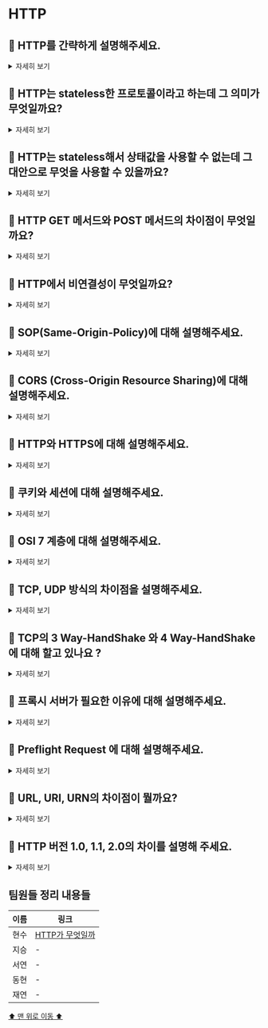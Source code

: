 # HTTP

## 🤔 HTTP를 간략하게 설명해주세요.

<details>
<summary>자세히 보기</summary>

> HTTP는 Hyper Text Transfer Protocol의 약자로, 서버/클라이언트 간 웹페이지 같은 자원을 주고받을 때 쓰는 통신 규약으로, WWW상에서 웹페이지나 이미지 같은 정보를 요청과 응답에 의해 주고받는 프로토콜입니다.

웹 브라우저 주소란에 URL을 입력했을 때 어떻게 웹 페이지가 보여질까요? 웹 브라우저는 웹 브라우저 주소 입력란에 지정된 URL에 의지해서 웹 서버로부터 리소스라고 불리는 파일등의 정보를 얻고 있는 것 입니다.

이 때, 서버에 의뢰를 하는 웹 브라우저는 클라이언트, 요청을 보내는 곳은 웹 서버라고 합니다.

</details>

## 🤔 HTTP는 stateless한 프로토콜이라고 하는데 그 의미가 무엇일까요?

<details>
<summary>자세히 보기</summary>

> HTTP는 상태를 유지하지 않는 스테이트리스(stateless) 프로토콜입니다. 응답과 요청을 주고 받는 동안에 상태를 관리하지 않습니다.

클라이언트: 전에 뭘 보냈었지? 서버: 전에 뭘 보냈었지?

그래서 HTTP에서 요청을 보낼 때 마다 새로운 응답이 생성됩니다. 과거의 데이터를 전혀 가지고 있지 않습니다. HTTP는 많은 데이터를 매우 빠르고 확실하게 처리하는 범위성(scalability)를 확보하기 위해서 이와 같이 간단하게 설계되어 있습니다.

</details>

## 🤔 HTTP는 stateless해서 상태값을 사용할 수 없는데 그 대안으로 무엇을 사용할 수 있을까요?

<details>
<summary>자세히 보기</summary>

HTTP 스테이트리스의 단점을 보완하기 위해서 쿠키(cookie) 시스템이 도입되었습니다. 쿠키는 서버에서 응답으로 보내진 Set-Cookie라는 헤더 필드에 의해 쿠키를 클라이언트에 보존하게 됩니다. 다음 번에 클라이언트가 같은 서버로 요청을 보내면 자동적으로 쿠키를 싣어서 송신합니다. 이렇게 서버는 클라이언트가 자동적으로 같이 보낸 쿠키를 통해서 상태를 관리하고 체크해서 그에 맞는 응답을 보내줄 수 있습니다.

</details>

## 🤔 HTTP GET 메서드와 POST 메서드의 차이점이 무엇일까요?

<details>
<summary>자세히 보기</summary>

### GET

- GET은 불필요한 요청을 제한하기 위해 요청이 캐시될 수 있습니다.
- 파라미터에 내용이 노출되기 때문에 민감한 데이터를 다룰 때 GET 요청을 사용해서는 안 됩니다.
- GET 요청은 브라우저 기록에 남습니다.
- GET 요청을 북마크에 추가할 수 있습니다.
- GET 요청에는 데이터 길이에 대한 제한이 있습니다.
- Get 요청은 성공시, 200(Ok) HTTP 응답 코드를 XML, JSON뿐만 아니라 여러 데이터(html, txt등..), 여러 형식의 데이터와 함께 반환합니다.
- GET 요청은 **idempotent**합니다.

### POST

- POST 요청은 캐시되지 않습니다.
- POST 요청은 브라우저 기록에 남아 있지 않습니다.
- POST 요청을 북마크에 추가할 수 없습니다.
- POST 요청에는 데이터 길이에 대한 제한이 없습니다.
- Post 요청 중 자원 생성은 201(Created) HTTP 응답 코드를 반환합니다.
- Post 요청은 **idempotent**하지 않습니다.

|                       | GET         | POST         |
| --------------------- | ----------- | ------------ |
| 캐시                  | ⭕️         | ❌           |
| 브라우저 기록         | ⭕️         | ❌           |
| 북마크 추가           | ⭕️         | ❌           |
| 데이터 길이 제한      | ⭕️         | ❌           |
| HTTP 응답 코드        | 200(Ok)     | 201(Created) |
| 언제 주로 사용하는가? | 리소스 요청 | 리소스 생성  |
| 리소스 전달 방식      | 쿼리스트링  | HTTP Body    |
| idempotent            | ⭕️         | ❌           |

**idempotent = `연산을 여러 번 적용하더라도 결과가 달라지지 않는 성질`**

`GET` 방식은 당연히 DB에서 데이터를 읽어오는데에 사용하기 때문에 연산의 결과가 똑같습니다.

`POST` 메서드는 DB에 리소스 생성, 또는 변경시킬 때 사용되기 때문에 연산의 결과가 달라집니다.

이처럼 `POST` 는 생성, 수정, 삭제에 사용할 수 있지만, 생성에는 **`POST`**, 수정은 **`PUT`** 또는 **`PATCH`**, 삭제는 **`DELETE`** 가 더 용도에 맞는 메소드라고 할 수 있습니다.

</details>

## 🤔 HTTP에서 비연결성이 무엇일까요?

<details>
<summary>자세히 보기</summary>

HTTP가 TCP의 3-way handshake통해 **세션을 열고, 1번의 세션 안에서 클라이언트는 서버로 요청을 보내고 서버로 응답을 받으면 세션이 끊어지는 단점**이 있습니다.

이런 단점을 극복하기 위해서 **HTTP1.1에서 Keep-Alive기능**을 제공하여 한 번에 여러 요청-응답이 가능해졌다.

</details>

## 🤔 SOP(Same-Origin-Policy)에 대해 설명해주세요.

<details>
<summary>자세히 보기</summary>

다른 도메인으로부터 리소스가 요청될 경우 해당 리소스는 cross-origin HTTP 요청에 의해 요청됩니다. 하지만 대부분의 브라우저들은 보안 상의 이유로 스크립트에서의 cross-origin HTTP 요청을 제한합니다. 이것을 Same-Origin-Policy, 동일 출처 정책이라고 합니다.

SOP는 어떤 출처에서 불러온 문서나 스크립트가 다른 출처에서 가져온 리소스와 상호작용하는 것을 제한하는 중요한 보안 방식으로, 잠재적으로 해로울 수 있는 문서를 분리함으로써 공격받을 수 있는 경로를 줄여 줍니다.

요청을 보내기 위해서는 요청을 보내고자 하는 대상과 프로토콜도 같아야 하고, (명시한 경우) 포트, 호스트도 같아야 함을 의미합니다.(이 때, 서브 도메인 네임은 상관없다.) 다만 태그를 사용한 embedding 방식은 가능합니다.

</details>

## 🤔 CORS (Cross-Origin Resource Sharing)에 대해 설명해주세요.

<details>
<summary>자세히 보기</summary>

CORS는 cross-origin HTTP 요청이 제한되는 문제(SOP)를 해결하기 위한 것으로, '타 도메인 간에 자원을 공유할 수 있게 해주는 것'입니다.

Cross-Origin Resource Sharing 표준은 웹 브라우저가 사용하는 정보를 읽을 수 있도록 허가된 출처 집합을 서버에게 알려주도록 허용하는 특정 HTTP 헤더를 추가함으로써 동작한다.

특정 헤더 : Access-Control-Allow-Origin 응답 헤더 : 서버 → 클라이언트

</details>

## 🤔 HTTP와 HTTPS에 대해 설명해주세요.

<details>
<summary>자세히 보기</summary>

HTTP는 웹 상에서 클라이언트와 서버 간에 요청/응답(request/response)으로 정보를 주고 받을 수 있는 프로토콜이며 TCP와 UDP를 사용하며, 80번 포트를 사용합니다. 비연결, 무상태를 특징으로 합니다.

HTTPS는 웹 통신 프로토콜인 HTTP의 보안이 강화된 버전의 프로토콜이며 기본 TCP/IP 포트로 443번 포트를 사용합니다. 소켓 통신에서 일반 텍스트를 이용하는 대신에, 웹 상에서 정보를 암호화하는 SSL이나 TLS 프로토콜을 통해 세션 데이터를 암호화하며 데이터의 적절한 보호를 보장합니다.

HTTP는 평문 통신이므로 도청이 가능하며(TCP/IP), 통신 상대를 확인하지 않아 위장이 가능하며, 완전성(정보의 정확성)을 증명할 수 없어 변조가 가능합니다.

이러한 문제점들을 보완한 방식이 HTTP 통신 소켓 부분을 SSL 이나 TLS 프로토콜로 대체한 HTTPS입니다. HTTP는 TCP와 직접 통신 했지만, HTTPS에서 HTTP는 SSL과 통신하고 SSL이 TCP와 통신하게 됩니다. SSL을 사용한 HTTPS는 암호화와 증명서, 안전성 보호를 이용할 수 있게 됩니다.

</details>

## 🤔 쿠키와 세션에 대해 설명해주세요.

<details>
<summary>자세히 보기</summary>

쿠키는 클라이언트 로컬에 저장되는 키와 값이 들어있는 파일이며, 클라이언트의 상태 정보를 브라우저에 저장하여 참조할 수 있게 해줍니다.

세션은 웹 브라우저를 통해 서버에 접속한 이후부터 브라우저를 종료할 때까지 유지되는 상태입니다.

HTTP 프로토콜은 모든 요청 간 의존관계가 없습니다. 즉, 현재 접속한 사용자가 이전에 접속했던 사용자와 같은 사용자인지 아닌지 알 수 있는 방법이 없습니다.

계속해서 연결을 유지하지 않기 때문에 리소스 낭비가 줄어드는 것이 큰 장점이지만, 통신할 때마다 새로 연결하기 때문에 클라이언트는 매 요청마다 인증을 해야 한다는 것이 단점입니다.

이전 요청과 현재 요청이 같은 사용자의 요청인지 알기 위해서는 상태를 유지해야 하는데, 이 때 필요한 기술이 쿠키와 세션입니다.

차이점은, 쿠키는 클라이언트에 세션은 서버에 저장됩니다. 쿠키는 보안에 취약하나 세션은 비교적 좋습니다. 쿠키는 브라우저 종료 시 남아있지만 세션은 만료 시간에 상관없이 브라우저 종료 시 삭제됩니다. 쿠키는 클라이언트에 저장되어 있어 속도가 빠르지만 세션은 서버에 저장되어 쿠키보다 느립니다.

</details>

## 🤔 OSI 7 계층에 대해 설명해주세요.

<details>
<summary>자세히 보기</summary>

OSI 모델은 국제표준화기구(ISO)에서 개발한 모델로, 컴퓨터 네트워크 프로토콜 디자인과 통신을 계층으로 나누어 설명한 것입니다.

OSI 7 계층은 패킷 기반 통신으로서 각 계층의 순서와 담당하는 기술과 방식에 따라 데이터를 종단 to 종단으로 전달하며 우리가 평소에 사용하는 LTE, 5G을 이 모델로 설명할 수 있습니다.

1 계층인 물리계층은 전기, 물리 신호에 따른 계층이며 단순한 전기적 신호 전달 역할을 합니다. 단위는 Bit를 쓰며 전선, 광케이블, 무선 전파 등이 여기에 해당합니다.

2 계층인 데이터 링크 계층은 1 계층의 물리적 링크인 MAC 주소를 참조해 장비 간 데이터 전송합니다. 전송하는 데이터(비트 모음)의 헤더에 목적지 주소를 붙이며 꼬리 부분에는 오류 검출을 위한 부분이 붙습니다. 이러한 데이터 구성을 프레임(frame)이라고 합니다. 그래서 물리 계층에서 발생할 수 있는 오류를 찾고 수정하는데 필요한 기능/절차들을 제공합니다. L2 스위치 장비, 브릿지, 이더넷, ARP 등의 프로토콜/기술들이 여기에 포함됩니다.

3 계층인 네트워크 계층은 데이터가 담긴 패킷의 경로를 설정하는 계층입니다. IP 주소를 할당하는 논리 주소 기능, IP 주소 기반을 네트워크 구분하는 라우팅 기능, 최적 경로 설정 기능이 있으며 IP, ICMP 등의 프로토콜/기술들이 포함됩니다.

4 계층인 전송 계층은 각 종단 간 데이터 전송의 전반적 조율을 담당합니다.

여기선, 세그먼트(쪼개진 데이터 유닛)를 포트 번호로 구분하여 각 응용 계층이 나눠 받도록 하는 분할 작업, 서로 다른 장비 간 각기 다른 대역폭 속도 맞추는 흐름 제어 작업, 수신 못한 세그먼트만을 재송신하는 오류제어 작업, 데이터 수신 유/무 확인을 하는 연결형 작업, 데이터 수신 유/무 확인을 안 하는 비연결형 작업의 기능이 있습니다. TCP, UDP 등의 프로토콜/기술이 포함됩니다.

5 계층인 세션 계층은 데이터가 서로 만나는 환경 조성 단계이며 인증에 따른 권한 부여를 합니다. TLS, SSH 등의 프로토콜/기술이 포함됩니다.

6 계층인 표현 계층은 데이터를 빠르고 안전하게 전송하기 위해 데이터 압축, 암호화/복호화 단계입니다. SSL, JPEG, MPEG 등의 프로토콜/기술이 포함됩니다.

7 계층인 응용 계층은 도착 데이터를 브라우저나 메일, 메신저 같은 수단으로 최종 사용자가 확인하는 단계로 HTTP, HTTPS, SNMP, FTP, POP3 같은 프로토콜이 포함됩니다.

</details>

## 🤔 TCP, UDP 방식의 차이점을 설명해주세요.

<details>
<summary>자세히 보기</summary>

1. TCP와 UDP는 둘다 전송 계층에서 데이터를 보내기 위해 사용하는 프로토콜 입니다.
2. TCP는 연결형 서비스로 가상 회선 방식을 제공하고, 높은 신뢰성을 보장하고 흐름 제어 및 혼잡 제어 기능을 제공합니다.
3. UDP는 비연결형 서비스로 데이터그램 방식을 제공하고, 패킷에 순서 부여나 재조립등의 기능을 처리하지 않기 때문에 연속성이 중요한 서비스에 사용됩니다.

</details>

## 🤔 TCP의 3 Way-HandShake 와 4 Way-HandShake 에 대해 할고 있나요 ?

<details>
<summary>자세히 보기</summary>

**3 Way-HandShake**

TCP는 연결형 서비스 자원 프로토콜로써, 호스트 간 신뢰성 있는 전달과 흐름 제어를 가능하게 합니다.

이런 TCP는 장치들 사이에 논리적 접속 성립(establish)을 위해 3-way Handshake를 사용합니다.

3-way Handshake TCP/IP 프로토콜을 이용한 통신을 하는 응용 프로그램(브라우저)이 데이터를 전송하기 전, 먼저 정확한 전송을 보장하기 위해 사전에 세션을 수립하는 과정입니다. 즉, 양쪽 모두 데이터 전송 준비가 되었다는 것을 보장하고, 실제로 데이터 전달하기 전 한쪽이 다른 쪽의 준비 상태를 알 수 있도록 합니다.

순서는 SYN -> SYN / ACK -> ACK이며 상태가 Established가 되면 TCP Connection이라는 가상 통신 회선이 구성됩니다.

풀어서 이야기하면, A클라이언트가 B서버에 접속 요청을 하기 위해서 먼저, B에 SYN 패킷을 보내고 응답을 기다립니다. B는 SYN 요청을 받고 요청 수락한다는 ACK와 SYN flag 설정된 패킷을 발송하고 응답을 기다립니다. A는 B에게 다시 ACK를 보내고 B의 상태가 Established 되어 연결이 이뤄지고 데이터 송수신이 된다.

**4 Way-HandShake**

3 Way-HandShake가 TCP 연결 초기화할 때 사용한다면, 4 Way-HandShake는 세션을 종료하기 위해 수행됩니다.

먼저, A클라이언트가 B서버에 연결 종료를 위해 FIN flag 보냅니다. B는 ACK(확인 메시지)를 보내고 자신의 통신이 끝날 때까지 TIME_WAIT 상태가 됩니다. B의 통신이 끝나면, 연결 종료되었다고 A에게 FIN flag를 보냅니다. A는 확인 메시지를 보냅니다.

</details>

## 🤔 프록시 서버가 필요한 이유에 대해 설명해주세요.

<details>
<summary>자세히 보기</summary>

프록시 서버는 클라이언트가 자신을 통해서, **다른 네트워크 서비스에 간접적으로 접속할 수 있게 해주는 컴퓨터 시스템이나 응용프로그램을 말합니다.**

서버와 클라이언트 사이에 `**중계기**` 로서 대리로 통신을 수행하는 것을 가리켜 `**프록시**` 그 중계 기능을 하는 것을 **프록시 서버라고 부릅니다.**

**✅  주요 특징**

- PC 와 외부 인터넷 사이의 **징검다리 역할**
- 중계를 해주기 때문에, 외부 인터넷에서는 Client 의 정보를 알 수 없다.
- 외부 인터넷의 내부 침입을 막는 **방화벽과** 관련이 있다.
- Proxy Server 는 **캐시 기능**이 있다.
- IP 를 바꾸기 위한 용도로 많이 사용되고 있다.

**✅  목적**

- **보안** : 익명의 사용자가 서버에 접근하는 것을 막는다.
- **속도** : Proxy 서버는 사용자의 요청을 캐싱해서 동일 요청이 들어오면, 캐시 자원을 반환한다.
- A**CL(Access Control List)**: 사이트 접근에 대한 접근 정책을 정의할 수 있다.
- **log/Audit** : 회사 내 직원의 인터넷 사용을 레포팅할 수 있다.

</details>

## 🤔 Preflight Request 에 대해 설명해주세요.

<details>
<summary>자세히 보기</summary>

- 실제 요청을 보내도 안전한지 판단하기 위해 preflight 요청을 먼저 보낸다.
- Preflight Request는 actual 요청 전에 인증 헤더를 전송하여 서버의 허용 여부를 미리 체크하는 테스트 요청이다.
- 이 요청으로 트래픽이 증가할 수 있는데 서버의 헤더 설정으로 캐시가 가능
- 브라우저에서는 다른 도메인으로 보내게 될 때 해당 도메인에서 CORS를 허용하는지 알아보기 위해 preflight 요청을 보내는데 이에 대한 처리가 필요
- preflight 단계
  - ① 동일한 URI에 OPTION method로 요청을 보냄. (preflight)
  - ② ① 요청에 대해 서버에서는 허용되는 method , 허용하는 헤더, 쿠키 허용 여부 등을 응답
  - ③ ② 요청의 응답이 요청을 허용하는 조건이라면 실제로 요청을 보냄

</details>

## 🤔 URL, URI, URN의 차이점이 뭘까요?

<details>
<summary>자세히 보기</summary>

- URI : Uniform, Resource, Identifier 로 Identifier를 이용해서 이를 분리 합니다.
- URL : Locator로 리소스가 있는 위치를 지정 합니다.
- URN : Name을 통하여 분리하는데 이는 확인하기 힘들어서 안씀

</details>

## 🤔 HTTP 버전 1.0, 1.1, 2.0의 차이를 설명해 주세요.

<details>
<summary>자세히 보기</summary>

**HTTP/1.0 버전**에서는 요청을 보낼 때마다 연결했다 끊는 작업 반복해서 웹 페이지 로딩이 느렸음.

**HTTP/1.1 버전**에서는 `keepalive`라는 기능 추가. 연결을 한 번 수립하면 데이터 교환을 마칠때까지 유지하고, 끝나면 연결을 끊는 구조. 하지만 요청된 순서대로 작업을 처리해서 현재 요청이 오래걸리면 그 다음 요청들의 처리가 늦어지는 문제 발생.

**HTTP/2 버전**에서는 요청을 보낸 순서대로 응답하지 않아도 된다는 특징.

</details>

## 팀원들 정리 내용들

| 이름 | 링크                                                                     |
| ---- | ------------------------------------------------------------------------ |
| 현수 | [HTTP가 무엇일까](https://junghyeonsu-dev.vercel.app/posts/What-is-http) |
| 지승 | -                                                                        |
| 서연 | -                                                                        |
| 동현 | -                                                                        |
| 재연 | -                                                                        |

[⬆️ 맨 위로 이동 ⬆️](#HTTP)
